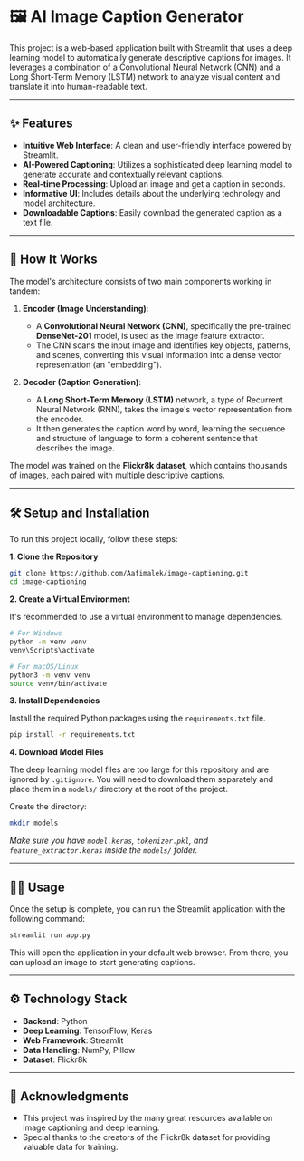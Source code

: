 # 🖼️ AI Image Caption Generator

This project is a web-based application built with Streamlit that uses a deep learning model to automatically generate descriptive captions for images. It leverages a combination of a Convolutional Neural Network (CNN) and a Long Short-Term Memory (LSTM) network to analyze visual content and translate it into human-readable text.


---

## ✨ Features

-   **Intuitive Web Interface**: A clean and user-friendly interface powered by Streamlit.
-   **AI-Powered Captioning**: Utilizes a sophisticated deep learning model to generate accurate and contextually relevant captions.
-   **Real-time Processing**: Upload an image and get a caption in seconds.
-   **Informative UI**: Includes details about the underlying technology and model architecture.
-   **Downloadable Captions**: Easily download the generated caption as a text file.

---

## 🚀 How It Works

The model's architecture consists of two main components working in tandem:

1.  **Encoder (Image Understanding)**:
    -   A **Convolutional Neural Network (CNN)**, specifically the pre-trained **DenseNet-201** model, is used as the image feature extractor.
    -   The CNN scans the input image and identifies key objects, patterns, and scenes, converting this visual information into a dense vector representation (an "embedding").

2.  **Decoder (Caption Generation)**:
    -   A **Long Short-Term Memory (LSTM)** network, a type of Recurrent Neural Network (RNN), takes the image's vector representation from the encoder.
    -   It then generates the caption word by word, learning the sequence and structure of language to form a coherent sentence that describes the image.

The model was trained on the **Flickr8k dataset**, which contains thousands of images, each paired with multiple descriptive captions.

---

## 🛠️ Setup and Installation

To run this project locally, follow these steps:

**1. Clone the Repository**

```bash
git clone https://github.com/Aafimalek/image-captioning.git
cd image-captioning
```

**2. Create a Virtual Environment**

It's recommended to use a virtual environment to manage dependencies.

```bash
# For Windows
python -m venv venv
venv\Scripts\activate

# For macOS/Linux
python3 -m venv venv
source venv/bin/activate
```

**3. Install Dependencies**

Install the required Python packages using the `requirements.txt` file.

```bash
pip install -r requirements.txt
```

**4. Download Model Files**

The deep learning model files are too large for this repository and are ignored by `.gitignore`. You will need to download them separately and place them in a `models/` directory at the root of the project.

Create the directory:
```bash
mkdir models
```
*Make sure you have `model.keras`, `tokenizer.pkl`, and `feature_extractor.keras` inside the `models/` folder.*

---

## 🏃‍♀️ Usage

Once the setup is complete, you can run the Streamlit application with the following command:

```bash
streamlit run app.py
```

This will open the application in your default web browser. From there, you can upload an image to start generating captions.

---

## ⚙️ Technology Stack

-   **Backend**: Python
-   **Deep Learning**: TensorFlow, Keras
-   **Web Framework**: Streamlit
-   **Data Handling**: NumPy, Pillow
-   **Dataset**: Flickr8k

---

## 🙏 Acknowledgments

-   This project was inspired by the many great resources available on image captioning and deep learning.
-   Special thanks to the creators of the Flickr8k dataset for providing valuable data for training. 